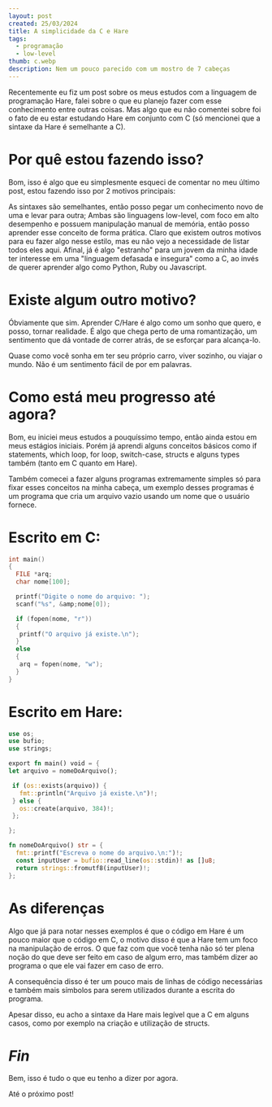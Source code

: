 ```yaml
---
layout: post
created: 25/03/2024
title: A simplicidade da C e Hare
tags:
  - programação
  - low-level
thumb: c.webp
description: Nem um pouco parecido com um mostro de 7 cabeças
---
```


Recentemente eu fiz um post sobre os meus estudos com a linguagem de
programação Hare, falei sobre o que eu planejo fazer com esse conhecimento
entre outras coisas. Mas algo que eu não comentei sobre foi o fato de eu estar
estudando Hare em conjunto com C (só mencionei que a sintaxe da Hare é
semelhante a C).

# Por quê estou fazendo isso?

Bom, isso é algo que eu simplesmente esqueci de comentar no meu último post, estou fazendo isso
por 2 motivos principais:

As sintaxes são semelhantes, então posso pegar
um conhecimento novo de uma e levar para outra; Ambas são linguagens low-level,
com foco em alto desempenho e possuem manipulação manual de memória, então
posso aprender esse conceito de forma prática. Claro que existem outros motivos
para eu fazer algo nesse estilo, mas eu não vejo a necessidade de listar todos
eles aqui. Afinal, já é algo "estranho" para um jovem da minha idade ter
interesse em uma "linguagem defasada e insegura" como a C, ao invés de querer
aprender algo como Python, Ruby ou Javascript.

# Existe algum outro motivo?

Óbviamente que sim. Aprender C/Hare é algo como um sonho que
quero, e posso, tornar realidade. É algo que chega perto de uma romantização,
um sentimento que dá vontade de correr atrás, de se esforçar para
alcança-lo.

Quase como você sonha em ter seu próprio carro, viver
sozinho, ou viajar o mundo. Não é um sentimento fácil de por em palavras.

# Como está meu progresso até agora?

Bom, eu iniciei meus estudos a
pouquíssimo tempo, então ainda estou em meus estágios iniciais. Porém já
aprendi alguns conceitos básicos como if statements, which loop, for loop,
switch-case, structs e alguns types também (tanto em C quanto em Hare).

Também comecei a fazer alguns programas extremamente simples só para fixar
esses conceitos na minha cabeça, um exemplo desses programas é um programa que
cria um arquivo vazio usando um nome que o usuário fornece.

# Escrito em C:

```c
int main()
{
  FILE *arq;
  char nome[100];

  printf("Digite o nome do arquivo: ");
  scanf("%s", &amp;nome[0]);

  if (fopen(nome, "r"))
  {
   printf("O arquivo já existe.\n");
  }
  else
  {
   arq = fopen(nome, "w");
  }
}
```

# Escrito em Hare:

```rust
use os;
use bufio;
use strings;

export fn main() void = {
let arquivo = nomeDoArquivo();

 if (os::exists(arquivo)) {
   fmt::println("Arquivo já existe.\n")!;
 } else {
   os::create(arquivo, 384)!;
 };

};

fn nomeDoArquivo() str = {
  fmt::printf("Escreva o nome do arquivo.\n:")!;
  const inputUser = bufio::read_line(os::stdin)! as []u8;
  return strings::fromutf8(inputUser)!;
};
```

# As diferenças

Algo que já para notar nesses exemplos é que o código
em Hare é um pouco maior que o código em C, o motivo disso é que a Hare tem um
foco na manipulação de erros. O que faz com que você tenha não só ter plena
noção do que deve ser feito em caso de algum erro, mas também dizer ao programa
o que ele vai fazer em caso de erro.

A consequência disso é ter um pouco
mais de linhas de código necessárias e também mais símbolos para serem
utilizados durante a escrita do programa.

Apesar disso, eu acho a
sintaxe da Hare mais legível que a C em alguns casos, como por exemplo na
criação e utilização de structs.

# _Fin_

Bem, isso é tudo o que eu tenho a dizer por agora.

Até o próximo post!

